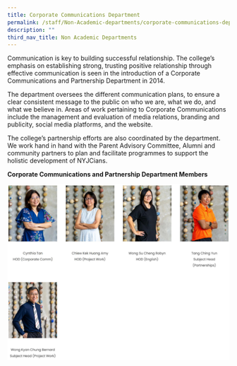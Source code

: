 ```yaml
---
title: Corporate Communications Department
permalink: /staff/Non-Academic-departments/corporate-communications-department/
description: ""
third_nav_title: Non Academic Departments
---
```


Communication is key to building successful relationship.  The college’s emphasis on establishing strong, trusting positive relationship through effective communication is seen in the introduction of a Corporate Communications and Partnership Department in 2014.

The department oversees the different communication plans, to ensure a clear consistent message to the public on who we are, what we do, and what we believe in. Areas of work pertaining to Corporate Communications include the management and evaluation of media relations, branding and publicity, social media platforms, and the website.

The college’s partnership efforts are also coordinated by the department. We work hand in hand with the Parent Advisory Committee, Alumni and community partners to plan and facilitate programmes to support the holistic development of NYJCians.

**Corporate Communications and Partnership Department Members**

![Corporate Communications Department](/images/Corp%20Comms.jpg)